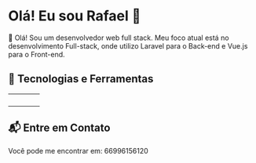 # Olá! Eu sou Rafael 👋

🚀 Olá! Sou um desenvolvedor web full stack. Meu foco atual está no desenvolvimento Full-stack, onde utilizo Laravel para o Back-end e Vue.js para o Front-end.

## 🔧 Tecnologias e Ferramentas

<table>
  <tbody>
    <tr>
      <td align="center">
        <img alt="" src="https://img.shields.io/badge/HTML5-E34F26?style=for-the-badge&logo=html5&logoColor=white">
      </td>
      <td align="center">
        <img alt="" src="https://img.shields.io/badge/CSS3-1572B6?style=for-the-badge&logo=css3&logoColor=white">
      </td>
      <td align="center">
        <img alt="" src="https://img.shields.io/badge/JavaScript-F7DF1E?style=for-the-badge&logo=javascript&logoColor=black">
      </td>
      <td align="center">
        <img alt="" src="https://img.shields.io/badge/Vue.js-4FC08D?style=for-the-badge&logo=vue.js&logoColor=white">
      </td>
    </tr>
    <tr>
      <td align="center">
        <img alt="" src="https://img.shields.io/badge/Node.js-43853D?style=for-the-badge&logo=node.js&logoColor=white">
      </td>
      <td align="center">
        <img alt="" src="https://img.shields.io/badge/PHP-777BB4?style=for-the-badge&logo=php&logoColor=white">
      </td>
      <td align="center">
        <img alt="" src="https://img.shields.io/badge/Laravel-FF2D20?style=for-the-badge&logo=laravel&logoColor=white">
      </td>
      <td align="center">
        <img alt="" src="https://img.shields.io/badge/Quasar-1976D2?style=for-the-badge&logo=quasar&logoColor=white">
      </td>
    </tr>
    <tr>
      <td align="center">
        <img alt="" src="https://img.shields.io/badge/MySQL-00000F?style=for-the-badge&logo=mysql&logoColor=white">
      </td>
      <td align="center">
        <img alt="" src="https://img.shields.io/badge/SQLite-07405E?style=for-the-badge&logo=sqlite&logoColor=white">
      </td>
      <td align="center">
        <img alt="" src="https://img.shields.io/badge/MariaDB-003545?style=for-the-badge&logo=mariadb&logoColor=white">
      </td>
      <td align="center">
        <img alt="" src="https://img.shields.io/badge/Pinia-FFD95A?style=for-the-badge&logo=pinia&logoColor=black">
      </td>
    </tr>
    <tr>
      <td align="center">
        <img alt="" src="https://img.shields.io/badge/Git-F05032?style=for-the-badge&logo=git&logoColor=white">
      </td>
      <td align="center">
        <img alt="" src="https://img.shields.io/badge/GitFlow-000000?style=for-the-badge&logo=git&logoColor=white">
      </td>
      <td align="center">
        <img alt="" src="https://img.shields.io/badge/GitHub-100000?style=for-the-badge&logo=github&logoColor=white">
      </td>
    </tr>
  <tbody>
</table>

## 📬 Entre em Contato

Você pode me encontrar em: 66996156120
